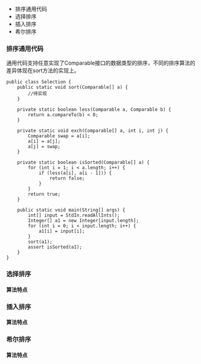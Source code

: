 
- 排序通用代码
- 选择排序
- 插入排序
- 希尔排序

### 排序通用代码
通用代码支持任意实现了Comparable接口的数据类型的排序，不同的排序算法的差异体现在sort方法的实现上。
```
public class Selection {
    public static void sort(Comparable[] a) {
        //待实现
    }

    private static boolean less(Comparable a, Comparable b) {
        return a.compareTo(b) < 0;
    }

    private static void exch(Comparable[] a, int i, int j) {
        Comparable swap = a[i];
        a[i] = a[j];
        a[j] = swap;
    }

    private static boolean isSorted(Comparable[] a) {
        for (int i = 1; i < a.length; i++) {
            if (less(a[i], a[i - 1])) {
                return false;
            }
        }
        return true;
    }

    public static void main(String[] args) {
        int[] input = StdIn.readAllInts();
        Integer[] a1 = new Integer[input.length];
        for (int i = 0; i < input.length; i++) {
            a1[i] = input[i];
        }
        sort(a1);
        assert isSorted(a1);
    }
}
```

### 选择排序

#### 算法特点

### 插入排序

#### 算法特点

### 希尔排序

#### 算法特点